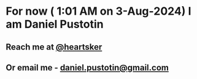 # For now ( 1:01 AM on  3-Aug-2024) I am Daniel Pustotin
## Reach me at [@heartsker](https://t.me/heartsker)
## Or email me - daniel.pustotin@gmail.com
